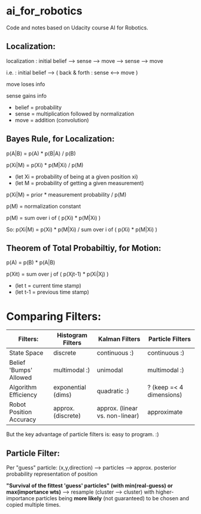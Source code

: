 # ai_for_robotics
Code and notes based on Udacity course AI for Robotics.

## Localization:
localization : initial belief --> sense --> move --> sense --> move

i.e. : initial belief --> ( back & forth : sense <--> move )

move loses info

sense gains info

* belief = probability
* sense = multiplication followed by normalization
* move = addition (convolution)

## Bayes Rule, for Localization:
p(A|B) = p(A) * p(B|A) / p(B)

p(Xi|M) = p(Xi) * p(M|Xi) / p(M)
* (let Xi = probability of being at a given position xi)
* (let M = probability of getting a given measurement)

p(Xi|M) = prior * measurement probability / p(M)

p(M) = normalization constant

p(M) = sum over i of ( p(Xi) * p(M|Xi) )

So: p(Xi|M) = p(Xi) * p(M|Xi) / sum over i of ( p(Xi) * p(M|Xi) )

## Theorem of Total Probabiltiy, for Motion:
p(A) = p(B) * p(A|B)

p(Xit) = sum over j of ( p(Xjt-1) * p(Xi|Xj) )
* (let t = current time stamp)
* (let t-1 = previous time stamp)

# Comparing Filters:

Filters:                 | Histogram Filters  | Kalman Filters                  | Particle Filters
------------------------ | ------------------ | ------------------------------- | ---
State Space              | discrete           | continuous :)                   | continuous :)
Belief 'Bumps' Allowed   | multimodal :)      | unimodal                        | multimodal :)
Algorithm Efficiency     | exponential (dims) | quadratic :)                    | ? (keep =< 4 dimensions)
Robot Position Accuracy  | approx. (discrete) | approx. (linear vs. non-linear) | approximate

But the key advantage of particle filters is: easy to program. :)

## Particle Filter:

Per "guess" particle: (x,y,direction) --> particles --> approx. posterior probability representation of position

**"Survival of the fittest 'guess' particles" (with min(real-guess) or max(importance wts)** --> resample (cluster --> cluster) with higher-importance particles being **more likely** (not guaranteed) to be chosen and copied multiple times.
